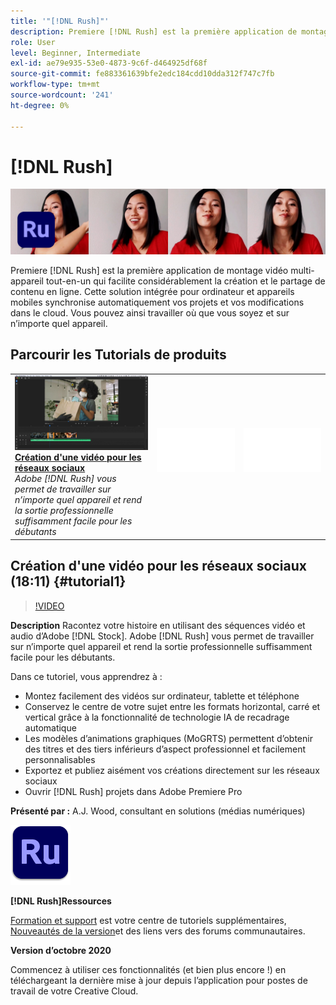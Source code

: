 ```yaml
---
title: '"[!DNL Rush]"'
description: Premiere [!DNL Rush] est la première application de montage vidéo multiappareil tout-en-un qui facilite considérablement la création et le partage de contenu en ligne
role: User
level: Beginner, Intermediate
exl-id: ae79e935-53e0-4873-9c6f-d464925df68f
source-git-commit: fe883361639bfe2edc184cdd10dda312f747c7fb
workflow-type: tm+mt
source-wordcount: '241'
ht-degree: 0%

---
```


# [!DNL Rush]

![Image de héros du tutoriel](../assets/Rush.jpg)

Premiere [!DNL Rush] est la première application de montage vidéo multi-appareil tout-en-un qui facilite considérablement la création et le partage de contenu en ligne. Cette solution intégrée pour ordinateur et appareils mobiles synchronise automatiquement vos projets et vos modifications dans le cloud. Vous pouvez ainsi travailler où que vous soyez et sur n’importe quel appareil.

## Parcourir les Tutorials de produits

<table style="table-layout:fixed">
<tr>
 <td>
   <a href="rush.md#tutorial1">
      <img alt="Création d'une vidéo pour les réseaux sociaux" src="../assets/rush_socialMediaAd_wood_thumbnail.jpg" />
   </a>
    <div>
   <a href="rush.md#tutorial1"><strong>Création d'une vidéo pour les réseaux sociaux</strong></a>
    </div>
    <em>Adobe [!DNL Rush] vous permet de travailler sur n’importe quel appareil et rend la sortie professionnelle suffisamment facile pour les débutants</em>
    <br>
  </td>
  <td>
    <img alt="Espaceur" src="../assets/Whitespacer.png" />
    <div>
    <br>
  </td>
  <td>
    <img alt="Espaceur" src="../assets/Whitespacer.png" />
    <div>
    <br>
  </td>
</tr>
</table>

## Création d&#39;une vidéo pour les réseaux sociaux (18:11) {#tutorial1}

>[!VIDEO](https://video.tv.adobe.com/v/326900?hidetitle=true)

**Description**
Racontez votre histoire en utilisant des séquences vidéo et audio d’Adobe [!DNL Stock]. Adobe [!DNL Rush] vous permet de travailler sur n’importe quel appareil et rend la sortie professionnelle suffisamment facile pour les débutants.

Dans ce tutoriel, vous apprendrez à :
* Montez facilement des vidéos sur ordinateur, tablette et téléphone
* Conservez le centre de votre sujet entre les formats horizontal, carré et vertical grâce à la fonctionnalité de technologie IA de recadrage automatique
* Les modèles d’animations graphiques (MoGRTS) permettent d’obtenir des titres et des tiers inférieurs d’aspect professionnel et facilement personnalisables
* Exportez et publiez aisément vos créations directement sur les réseaux sociaux
* Ouvrir [!DNL Rush] projets dans Adobe Premiere Pro

**Présenté par :**
A.J. Wood, consultant en solutions (médias numériques)

![Logo Rush](../assets/ru_appicon_96.png)

**[!DNL Rush]Ressources**

[Formation et support](https://helpx.adobe.com/support/premiere-rush.html) est votre centre de tutoriels supplémentaires, [Nouveautés de la version](https://helpx.adobe.com/premiere-rush/user-guide.html/premiere-rush/help/whats-new.ug.html)et des liens vers des forums communautaires.

**Version d’octobre 2020**

Commencez à utiliser ces fonctionnalités (et bien plus encore !) en téléchargeant la dernière mise à jour depuis l’application pour postes de travail de votre Creative Cloud.
